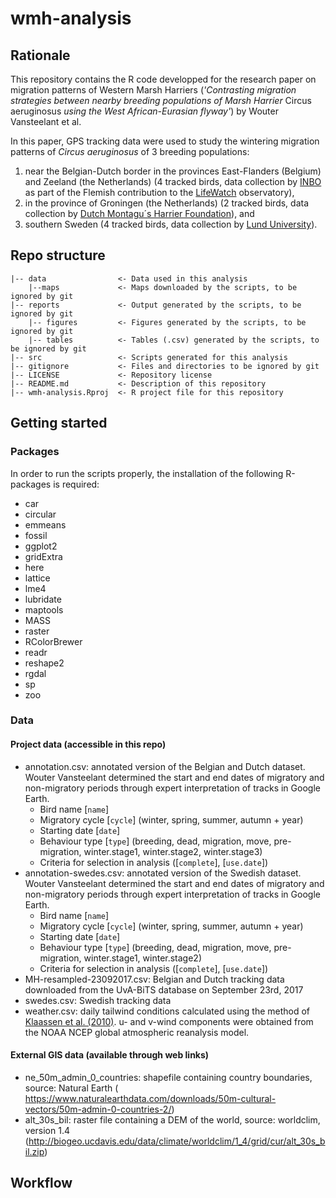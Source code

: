 # wmh-analysis
## Rationale
This repository contains the R code developped for the research paper on migration patterns of Western Marsh Harriers 
(*'Contrasting migration strategies between nearby breeding populations of Marsh Harrier* Circus aeruginosus 
*using the West African-Eurasian flyway'*) by Wouter Vansteelant et al.

In this paper, GPS tracking data were used to study the wintering migration patterns of *Circus aeruginosus* of 3 breeding populations: 
1. near the Belgian-Dutch border in the provinces East-Flanders (Belgium) and Zeeland (the Netherlands) (4 tracked birds, 
data collection by [INBO](www.inbo.be/en) as part of the Flemish contribution to the [LifeWatch](www.lifewatch.be) observatory), 
2. in the province of Groningen (the Netherlands) (2 tracked birds, data collection by 
[Dutch Montagu´s Harrier Foundation](http://werkgroepgrauwekiekendief.nl/)), and
3. southern Sweden (4 tracked birds, data collection by [Lund University](https://www.lunduniversity.lu.se/)).


## Repo structure

```
|-- data                <- Data used in this analysis
    |--maps             <- Maps downloaded by the scripts, to be ignored by git
|-- reports             <- Output generated by the scripts, to be ignored by git
    |-- figures         <- Figures generated by the scripts, to be ignored by git
    |-- tables          <- Tables (.csv) generated by the scripts, to be ignored by git
|-- src                 <- Scripts generated for this analysis
|-- gitignore           <- Files and directories to be ignored by git
|-- LICENSE             <- Repository license
|-- README.md           <- Description of this repository
|-- wmh-analysis.Rproj  <- R project file for this repository
```


## Getting started
### Packages
In order to run the scripts properly, the installation of the following R-packages is required:

* car
* circular
* emmeans
* fossil
* ggplot2
* gridExtra
* here
* lattice
* lme4
* lubridate
* maptools
* MASS
* raster
* RColorBrewer
* readr
* reshape2
* rgdal
* sp
* zoo


### Data
#### Project data (accessible in this repo)
* annotation.csv: annotated version of the Belgian and Dutch dataset. Wouter Vansteelant determined the start and end dates of migratory and non-migratory periods through expert interpretation of tracks in Google Earth.
    * Bird name [`name`]
	* Migratory cycle [`cycle`] (winter, spring, summer, autumn + year)
	* Starting date [`date`]
    * Behaviour type [`type`] (breeding, dead, migration, move, pre-migration, winter.stage1, winter.stage2, winter.stage3)
    * Criteria for selection in analysis ([`complete`], [`use.date`])
* annotation-swedes.csv: annotated version of the Swedish dataset. Wouter Vansteelant determined the start and end dates of migratory and non-migratory periods through expert interpretation of tracks in Google Earth.
    * Bird name [`name`]
	* Migratory cycle [`cycle`] (winter, spring, summer, autumn + year)
	* Starting date [`date`]
    * Behaviour type [`type`] (breeding, dead, migration, move, pre-migration, winter.stage1, winter.stage2)
    * Criteria for selection in analysis ([`complete`], [`use.date`])
* MH-resampled-23092017.csv: Belgian and Dutch tracking data downloaded from the UvA-BiTS database on September 23rd, 2017
* swedes.csv: Swedish tracking data
* weather.csv: daily tailwind conditions calculated using the method of [Klaassen et al. (2010)](https://onlinelibrary.wiley.com/doi/abs/10.1111/j.1600-048X.2010.05058.x). u- and v-wind components were obtained from the NOAA NCEP global atmospheric reanalysis model.

#### External GIS data (available through web links)
* ne_50m_admin_0_countries: shapefile containing country boundaries, source: Natural Earth ( https://www.naturalearthdata.com/downloads/50m-cultural-vectors/50m-admin-0-countries-2/)
* alt_30s_bil: raster file containing a DEM of the world, source: worldclim, version 1.4 (http://biogeo.ucdavis.edu/data/climate/worldclim/1_4/grid/cur/alt_30s_bil.zip)

## Workflow

